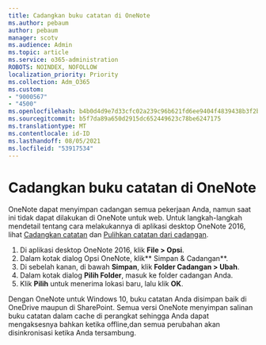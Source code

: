 ```yaml
---
title: Cadangkan buku catatan di OneNote
ms.author: pebaum
author: pebaum
manager: scotv
ms.audience: Admin
ms.topic: article
ms.service: o365-administration
ROBOTS: NOINDEX, NOFOLLOW
localization_priority: Priority
ms.collection: Adm_O365
ms.custom:
- "9000567"
- "4500"
ms.openlocfilehash: b4b0d4d9e7d33cfc02a239c96b621fd6ee9404f4839438b3f2b194ceda54658c
ms.sourcegitcommit: b5f7da89a650d2915dc652449623c78be6247175
ms.translationtype: MT
ms.contentlocale: id-ID
ms.lasthandoff: 08/05/2021
ms.locfileid: "53917534"
---
```

# <a name="backup-notebooks-in-onenote"></a>Cadangkan buku catatan di OneNote

OneNote dapat menyimpan cadangan semua pekerjaan Anda, namun saat ini tidak dapat dilakukan di OneNote untuk web. Untuk langkah-langkah mendetail tentang cara melakukannya di aplikasi desktop OneNote 2016, lihat [Cadangkan catatan](https://support.office.com/article/back-up-notes-f58b34b0-611d-435e-87fa-7942a1767af4#id0eaabaaa=2016,_2013,_2010) dan [Pulihkan catatan dari cadangan](https://support.microsoft.com/office/5daf9cb0-6769-4998-a5de-f044fdd0d831).

1. Di aplikasi desktop OneNote 2016, klik **File > Opsi**.
2. Dalam kotak dialog Opsi OneNote, klik** Simpan & Cadangan**.
3. Di sebelah kanan, di bawah **Simpan**, klik **Folder Cadangan > Ubah**.
4. Dalam kotak dialog **Pilih Folder**, masuk ke folder cadangan Anda.
5. Klik **Pilih** untuk menerima lokasi baru, lalu klik **OK**.

Dengan OneNote untuk Windows 10, buku catatan Anda disimpan baik di OneDrive maupun di SharePoint. Semua versi OneNote menyimpan salinan buku catatan dalam cache di perangkat sehingga Anda dapat mengaksesnya bahkan ketika offline,dan semua perubahan akan disinkronisasi ketika Anda tersambung.
